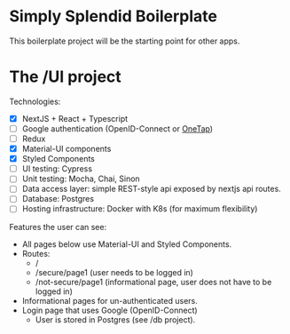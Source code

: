 # Simply Splendid Boilerplate

This boilerplate project will be the starting point for other apps.

# The /UI project

Technologies:

- [x] NextJS + React + Typescript
- [ ] Google authentication (OpenID-Connect or [OneTap](https://developers.google.com/identity/one-tap/web/guides/get-google-api-clientid))
- [ ] Redux
- [x] Material-UI components
- [x] Styled Components
- [ ] UI testing: Cypress
- [ ] Unit testing: Mocha, Chai, Sinon
- [ ] Data access layer: simple REST-style api exposed by nextjs api routes.
- [ ] Database: Postgres
- [ ] Hosting infrastructure: Docker with K8s (for maximum flexibility)

Features the user can see:

- All pages below use Material-UI and Styled Components.
- Routes:
    - / 
    - /secure/page1 (user needs to be logged in)
    - /not-secure/page1 (informational page, user does not have to be logged in)
- Informational pages for un-authenticated users.
- Login page that uses Google (OpenID-Connect)
  - User is stored in Postgres (see /db project).
